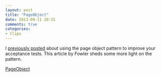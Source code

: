 ```yaml
---
layout: post
title: "PageObject"
date: 2013-09-11 20:31
comments: true
categories:
- Clips
---
```


I [previously posted](http://tjsingleton.name/2013/06/better-acceptance-tests-with-page-objects/) about using the page
object pattern to improve your acceptance tests. This article by Fowler sheds some more light on the pattern.

[PageObject](http://martinfowler.com/bliki/PageObject.html)
